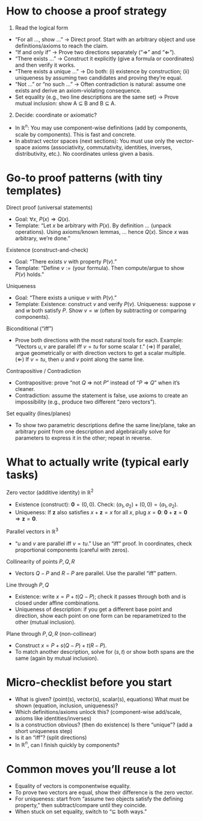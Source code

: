 # How to choose a proof strategy

1. Read the logical form

* “For all …, show …” → Direct proof. Start with an arbitrary object and use definitions/axioms to reach the claim.
* “If and only if” → Prove two directions separately (“⇒” and “⇐”).
* “There exists …” → Construct it explicitly (give a formula or coordinates) and then verify it works.
* “There exists a unique …” → Do both: (i) existence by construction; (ii) uniqueness by assuming two candidates and proving they’re equal.
* “Not …” or “no such …” → Often contradiction is natural: assume one exists and derive an axiom-violating consequence.
* Set equality (e.g., two line descriptions are the same set) → Prove mutual inclusion: show A ⊆ B and B ⊆ A.

2. Decide: coordinate or axiomatic?

* In $\mathbb{R}^n$: You may use component-wise definitions (add by components, scale by components). This is fast and concrete.
* In abstract vector spaces (next sections): You must use only the vector-space axioms (associativity, commutativity, identities, inverses, distributivity, etc.). No coordinates unless given a basis.

# Go-to proof patterns (with tiny templates)

Direct proof (universal statements)

* Goal: $\forall x,\ P(x)\Rightarrow Q(x)$.
* Template:
  “Let $x$ be arbitrary with $P(x)$. By definition … (unpack operations). Using axioms/known lemmas, … hence $Q(x)$. Since $x$ was arbitrary, we’re done.”

Existence (construct-and-check)

* Goal: “There exists $v$ with property $P(v)$.”
* Template:
  “Define $v := (\text{your formula})$. Then compute/argue to show $P(v)$ holds.”

Uniqueness

* Goal: “There exists a unique $v$ with $P(v)$.”
* Template:
  Existence: construct $v$ and verify $P(v)$.
  Uniqueness: suppose $v$ and $w$ both satisfy $P$. Show $v=w$ (often by subtracting or comparing components).

Biconditional (“iff”)

* Prove both directions with the most natural tools for each.
  Example: “Vectors $u,v$ are parallel iff $v=tu$ for some scalar $t$.”
  (⇒) If parallel, argue geometrically or with direction vectors to get a scalar multiple.
  (⇐) If $v=tu$, then $u$ and $v$ point along the same line.

Contrapositive / Contradiction

* Contrapositive: prove “not $Q$ ⇒ not $P$” instead of “$P$ ⇒ $Q$” when it’s cleaner.
* Contradiction: assume the statement is false, use axioms to create an impossibility (e.g., produce two different “zero vectors”).

Set equality (lines/planes)

* To show two parametric descriptions define the same line/plane, take an arbitrary point from one description and algebraically solve for parameters to express it in the other; repeat in reverse.

# What to actually write (typical early tasks)

Zero vector (additive identity) in $\mathbb{R}^2$

* Existence (construct): $\mathbf{0}=(0,0)$.
  Check: $(a_1,a_2)+(0,0)=(a_1,a_2)$.
* Uniqueness: If $\mathbf{z}$ also satisfies $x+\mathbf{z}=x$ for all $x$, plug $x=\mathbf{0}$: $\mathbf{0}+\mathbf{z}=\mathbf{0}\Rightarrow \mathbf{z}=\mathbf{0}$.

Parallel vectors in $\mathbb{R}^3$

* “$u$ and $v$ are parallel iff $v=tu$.” Use an “iff” proof. In coordinates, check proportional components (careful with zeros).

Collinearity of points $P,Q,R$

* Vectors $Q-P$ and $R-P$ are parallel. Use the parallel “iff” pattern.

Line through $P,Q$

* Existence: write $x=P+t(Q-P)$; check it passes through both and is closed under affine combinations.
* Uniqueness of description: if you get a different base point and direction, show each point on one form can be reparametrized to the other (mutual inclusion).

Plane through $P,Q,R$ (non-collinear)

* Construct $x=P+s(Q-P)+t(R-P)$.
* To match another description, solve for $(s,t)$ or show both spans are the same (again by mutual inclusion).

# Micro-checklist before you start

* What is given? (point(s), vector(s), scalar(s), equations) What must be shown (equation, inclusion, uniqueness)?
* Which definitions/axioms unlock this? (component-wise add/scale, axioms like identities/inverses)
* Is a construction obvious? (then do existence) Is there “unique”? (add a short uniqueness step)
* Is it an “iff”? (split directions)
* In $\mathbb{R}^n$, can I finish quickly by components?

# Common moves you’ll reuse a lot

* Equality of vectors is componentwise equality.
* To prove two vectors are equal, show their difference is the zero vector.
* For uniqueness: start from “assume two objects satisfy the defining property,” then subtract/compare until they coincide.
* When stuck on set equality, switch to “⊆ both ways.”
